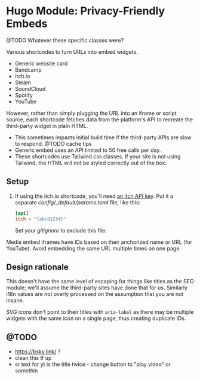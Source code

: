 # Hugo Module: Privacy-Friendly Embeds
@TODO Whatever these specific classes were?

Various shortcodes to turn URLs into embed widgets.
- Generic website card
- Bandcamp
- itch.io
- Steam
- SoundCloud
- Spotify
- YouTube

However, rather than simply plugging the URL into an iframe or script source, each shortcode fetches data from the platform's API to recreate the third-party widget in plain HTML.

- This sometimes impacts initial build time if the third-party APIs are slow to respond. @TODO cache tips
- Generic embed uses an API limited to 50 free calls per day.
- These shortcodes use Tailwind.css classes. If your site is not using Tailwind, the HTML will not be styled correctly out of the box.

## Setup
1. If using the itch.io shortcode, you'll need [an itch API key](https://itch.io/api-keys). Put it a separate *config/_default/params.toml* file, like this:
    ```toml
    [api]
    itch = "{abcd1234}"
    ```
    Set your *gitignore* to exclude this file.

Media embed iframes have IDs based on their anchorized name or URL (for YouTube). Avoid embedding the same URL multiple times on one page.

## Design rationale
This doesn't have the same level of escaping for things like titles as the SEO module; we'll assume the third-party sites have done that for us. Similarly i18n values are not overly processed on the assumption that you are not insane.

SVG icons don't point to their titles with `aria-label` as there may be multiple widgets with the same icon on a single page, thus creating duplicate IDs.

## @TODO
- https://bsky.link/ ?
- clean this tf up
- sr text for yt is the title twice - change button to "play video" or somethin
